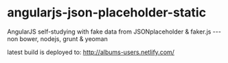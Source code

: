 # angularjs-json-placeholder-static
AngularJS self-studying with fake data from JSONplaceholder &amp; faker.js --- non bower, nodejs, grunt &amp; yeoman

latest build is deployed to: http://albums-users.netlify.com/